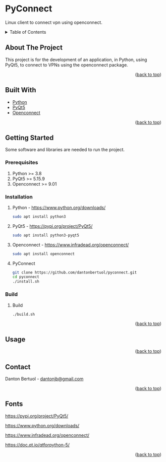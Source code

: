 <a name="readme-top"></a>

# PyConnect

Linux client to connect vpn using openconnect.

<!-- TABLE OF CONTENTS -->
<details>
  <summary>Table of Contents</summary>
  <ol>
    <li>
      <a href="#about-the-project">About The Project</a>
      <ul>
        <li><a href="#built-with">Built With</a></li>
      </ul>
    </li>
    <li>
      <a href="#getting-started">Getting Started</a>
      <ul>
        <li><a href="#prerequisites">Prerequisites</a></li>
        <li><a href="#installation">Installation</a></li>
        <li><a href="#build">Build</a></li>
      </ul>
    </li>
    <li><a href="#usage">Usage</a></li>
    <li><a href="#roadmap">Roadmap</a></li>
    <li><a href="#contact">Contact</a></li>
  </ol>
</details>

## About The Project
This project is for the development of an application, in Python, using PyQt5, to connect to VPNs using the openconnect package.

<p align="right">(<a href="#readme-top">back to top</a>)</p>

## Built With
* [Python](https://www.python.org/)
* [PyQt5](https://pypi.org/project/PyQt5/)
* [Openconnect](https://www.infradead.org/openconnect/)

<p align="right">(<a href="#readme-top">back to top</a>)</p>

## Getting Started
Some software and libraries are needed to run the project.

### Prerequisites
1. Python >= 3.8
2. PyQt5 >= 5.15.9
3. Openconnect >= 9.01
### Installation
1. Python - https://www.python.org/downloads/
    ``` sh 
    sudo apt install python3
    ```
2. PyQt5 - https://pypi.org/project/PyQt5/
    ``` sh
    sudo apt install python3-pyqt5
    ```
3. Openconnect - https://www.infradead.org/openconnect/
    ``` sh
    sudo apt install openconnect
    ```
4. PyConnect
    ``` sh
    git clone https://github.com/dantonbertuol/pyconnect.git
    cd pyconnect
    ./install.sh
    ```

### Build
1. Build
    ``` sh
    ./build.sh
    ```

<p align="right">(<a href="#readme-top">back to top</a>)</p>

## Usage 

<p align="right">(<a href="#readme-top">back to top</a>)</p> 

<!-- ## Roadmap

<p align="right">(<a href="#readme-top">back to top</a>)</p> -->

## Contact
Danton Bertuol - dantonjb@gmail.com
<p align="right">(<a href="#readme-top">back to top</a>)</p>

## Fonts
https://pypi.org/project/PyQt5/

https://www.python.org/downloads/

https://www.infradead.org/openconnect/

https://doc.qt.io/qtforpython-5/

<p align="right">(<a href="#readme-top">back to top</a>)</p>